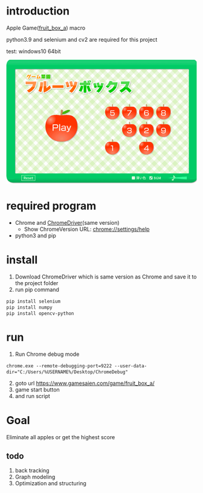 
# introduction  

Apple Game([fruit_box_a](https://www.gamesaien.com/game/fruit_box_a/)) macro

python3.9 and selenium and cv2 are required for this project

test: windows10 64bit

![game](game.gif)


# required program

* Chrome and [ChromeDriver](https://chromedriver.chromium.org/downloads)(same version)
    * Show ChromeVersion URL: [chrome://settings/help](chrome://settings/help)
*  python3 and pip


# install
1. Download ChromeDriver which is same version as Chrome and save it to the project folder
 2. run pip command

 ```shell
pip install selenium
pip install numpy
pip install opencv-python
```

  # run
  
  1.  Run Chrome debug mode
```
chrome.exe --remote-debugging-port=9222 --user-data-dir="C:/Users/%USERNAME%/Desktop/ChromeDebug"
```
  2. goto url https://www.gamesaien.com/game/fruit_box_a/
  3. game start button
  4. and run script
  

  # Goal
Eliminate all apples or get the highest score
  
 ## todo
1. back tracking
1. Graph modeling
1. Optimization and structuring
